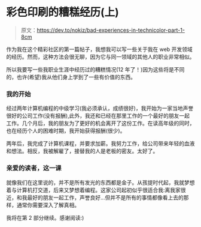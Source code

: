 # 彩色印刷的糟糕经历(上)

> 原文：<https://dev.to/nokiz/bad-experiences-in-technicolor-part-1-8cm>

作为我在这个精彩社区的第一篇帖子，我想我可以写一些关于我在 web 开发领域的经历。然而，这种方法会很无聊，因为它与同一领域的其他人的职业非常相似。

所以我要写一些我职业生涯中经历过的糟糕情况(12 年了！)因为这些将是不同的，也许(希望)我从他们身上学到了一些有价值的东西。

### 我的开始

经过两年计算机编程的中级学习(我必须承认，成绩很好)，我开始为一家当地声誉很好的公司工作(没有报酬),此外，我还和已经在那里工作的一个最好的朋友一起工作。几个月后，我的朋友为了更好的机会离开了这份工作。在读高年级的同时，也在经历个人的困难时期，我开始获得报酬(很少)。

两年后，我完成了计算机课程，并要求加薪。我努力工作，给公司带来年轻的血液和想法。相反，我被解雇了，接替我的人是老板的密友。太好了。

### 亲爱的读者，这一课

就像我们在这里说的，并不是所有发光的东西都是金子。从孩提时代起，我就梦想着与计算机打交道，后来又梦想着编程。这家公司起初似乎很适合我:离我家很近，和我最好的朋友一起工作，声誉良好...但并不是所有的事情都像看上去的那样，通常你需要深入了解真相。

我将在第 2 部分继续。感谢阅读:)